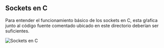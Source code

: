 ## Sockets en C
Para entender el funcionamiento básico de los sockets en C, esta gŕafica junto al código fuente comentado ubicado en este directorio deberían ser suficientes.

![Sockets en C](https://s20.postimg.org/4e1pv5bil/socket_c.png)